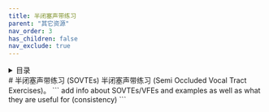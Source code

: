 ```yaml
---
title: 半闭塞声带练习
parent: "其它资源"
nav_order: 3
has_children: false
nav_exclude: true
---
```

<details closed markdown="block">
  <summary>
    目录
  </summary>
{: .text-delta }
1. TOC
{:toc}
</details>
# 半闭塞声带练习 (SOVTEs)
半闭塞声带练习 (Semi Occluded Vocal Tract Exercises)。
```
add info about SOVTEs/VFEs and examples
as well as what they are useful for (consistency)
```
